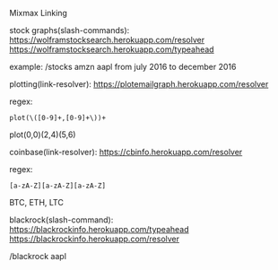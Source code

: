 Mixmax Linking

stock graphs(slash-commands): https://wolframstocksearch.herokuapp.com/resolver
https://wolframstocksearch.herokuapp.com/typeahead

example: /stocks amzn aapl from july 2016 to december 2016

plotting(link-resolver): https://plotemailgraph.herokuapp.com/resolver

regex: 
```
plot(\([0-9]+,[0-9]+\))+
```

plot(0,0)(2,4)(5,6)

coinbase(link-resolver): https://cbinfo.herokuapp.com/resolver

regex: 
```
[a-zA-Z][a-zA-Z][a-zA-Z]
```

BTC, ETH, LTC

blackrock(slash-command): https://blackrockinfo.herokuapp.com/typeahead
https://blackrockinfo.herokuapp.com/resolver

/blackrock aapl
